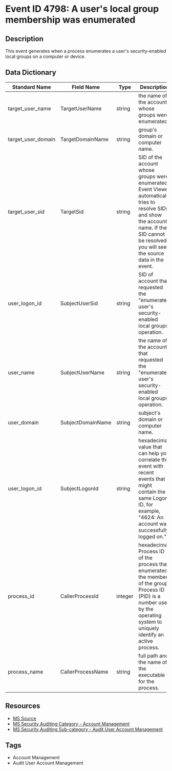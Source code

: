 # Event ID 4798: A user's local group membership was enumerated

## Description
This event generates when a process enumerates a user's security-enabled local groups on a computer or device.

## Data Dictionary
|Standard Name|Field Name|Type|Description|Sample Value|
|---|---|---|---|---|
|target_user_name|TargetUserName|string|the name of the account whose groups were enumerated.|Administrator|
|target_user_domain|TargetDomainName|string|group's domain or computer name.|WIN10-1|
|target_user_sid|TargetSid|string|SID of the account whose groups were enumerated. Event Viewer automatically tries to resolve SIDs and show the account name. If the SID cannot be resolved, you will see the source data in the event.|S-1-5-21-1694160624-234216347-2203645164-500|
|user_logon_id|SubjectUserSid|string|SID of account that requested the "enumerate user's security-enabled local groups" operation.|S-1-5-21-1377283216-344919071-3415362939-1104|
|user_name|SubjectUserName|string|the name of the account that requested the "enumerate user's security-enabled local groups" operation.|dadmin|
|user_domain|SubjectDomainName|string|subject's domain or computer name.|CONTOSO|
|user_logon_id|SubjectLogonId|string|hexadecimal value that can help you correlate this event with recent events that might contain the same Logon ID, for example, "4624: An account was successfully logged on."|0x72d9d|
|process_id|CallerProcessId|integer|hexadecimal Process ID of the process that enumerated the members of the group. Process ID (PID) is a number used by the operating system to uniquely identify an active process.|0xc80|
|process_name|CallerProcessName|string|full path and the name of the executable for the process.|C:\Windows\System32\mmc.exe|

## Resources
* [MS Source](https://github.com/MicrosoftDocs/windows-itpro-docs/blob/master/windows/security/threat-protection/auditing/event-4798.md)
* [MS Security Auditing Category - Account Management](https://docs.microsoft.com/en-us/windows/security/threat-protection/auditing/advanced-security-audit-policy-settings#account-management)
* [MS Security Auditing Sub-category - Audit User Account Management](https://github.com/MicrosoftDocs/windows-itpro-docs/tree/master/windows/security/threat-protection/auditing/audit-user-account-management.md)

## Tags
* Account Management
* Audit User Account Management